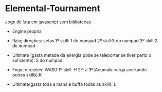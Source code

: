 # Elemental-Tournament
Jogo de luta em javascript sem bibliotecas
- Engine propria

- Raio; direções: setas 1º skill: 1 do numpad 2º skill:3 do numpad 3º skill:2 do numpad
- Ultimate (gasta metade da energia pode se teleportar se tiver perto o suficiente): 5 do numpad

- Fogo; direções: WASD 1º skill: H 2º: J 3º(Acumula carga acertando outras skills):K
- Ultimate(gasta toda a mana e buffa todas as skill): L

